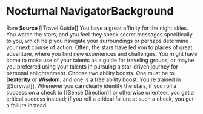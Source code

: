 ﻿---
ability:
- Dexterity
- Wisdom
ability_boost:
- Dexterity
- Wisdom
feat: null
id: '331'
name: Nocturnal Navigator
prerequisite: null
rarity: Rare
skill:
- '[[DATABASE/skill/Survival|Survival]]'
source: '[[DATABASE/source/Travel Guide|Travel Guide]]'
subcategory: general
trait:
- '[[DATABASE/trait/Rare|Rare]]'
type: Background

---
# Nocturnal Navigator<span class="item-type">Background</span>

<span class="trait-rare item-trait">Rare</span>
**Source** [[Travel Guide]]
You have a great affinity for the night skies. You watch the stars, and you feel they speak secret messages specifically to you, which help you navigate your surroundings or perhaps determine your next course of action. Often, the stars have led you to places of great adventure, where you find new experiences and challenges. You might have come to make use of your talents as a guide for traveling groups, or maybe you preferred using your talents in pursuing a star-driven journey for personal enlightenment.
 Choose two ability boosts. One must be to **Dexterity** or **Wisdom**, and one is a free ability boost.
 You're trained in [[Survival]]. Whenever you can clearly identify the stars, if you roll a success on a check to [[Sense Direction]] or otherwise orienteer, you get a critical success instead; if you roll a critical failure at such a check, you get a failure instead.